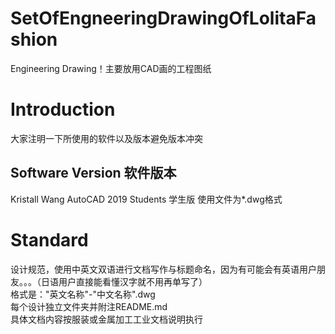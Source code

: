 # SetOfEngneeringDrawingOfLolitaFashion
Engineering Drawing！主要放用CAD画的工程图纸
# Introduction
大家注明一下所使用的软件以及版本避免版本冲突
## Software Version 软件版本
Kristall Wang          AutoCAD 2019 Students 学生版 使用文件为*.dwg格式 <br>

# Standard
设计规范，使用中英文双语进行文档写作与标题命名，因为有可能会有英语用户朋友。。。（日语用户直接能看懂汉字就不用再单写了） <br>
格式是："英文名称"-"中文名称".dwg <br>
每个设计独立文件夹并附注README.md <br>
具体文档内容按服装或金属加工工业文档说明执行 <br>








